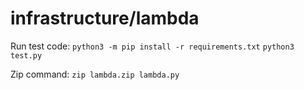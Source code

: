 # infrastructure/lambda

Run test code:
`python3 -m pip install -r requirements.txt`
`python3 test.py`

Zip command:
`zip lambda.zip lambda.py`
